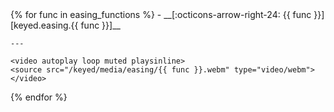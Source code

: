 <div class="grid cards" markdown>
{% for func in easing_functions %}
-   __[:octicons-arrow-right-24: {{ func }}][keyed.easing.{{ func }}]__

    ---

    <video autoplay loop muted playsinline>
    <source src="/keyed/media/easing/{{ func }}.webm" type="video/webm">
    </video>
    
    
{% endfor %}
</div>

<style>
  /* Control number of columns in the grid */
  .md-typeset .grid {
    grid-template-columns: repeat(auto-fit, minmax(12rem, 1fr));
  }
  
  .grid.cards > * {
    background-color: transparent;
    transition: transform 0.2s, box-shadow 0.2s;
  }
  
  .grid.cards > *:hover {
    transform: translateY(-5px);
    box-shadow: 0 5px 15px rgba(0, 0, 0, 0.1);
  }
  
  .grid.cards video {
    width: 100%;
    display: block;
    background-color: transparent;
    margin-top: 0.5em;
    margin-bottom: 0.5em;
  }
  
  /* Media query for different screen sizes */
  @media (min-width: 1400px) {
    .md-typeset .grid {
      grid-template-columns: repeat(auto-fit, minmax(10rem, 1fr));
    }
  }
  
  @media (max-width: 800px) {
    .md-typeset .grid {
      grid-template-columns: repeat(auto-fit, minmax(14rem, 1fr));
    }
  }
  
  @media (max-width: 500px) {
    .md-typeset .grid {
      grid-template-columns: repeat(auto-fit, minmax(10rem, 1fr));
    }
  }
</style>
